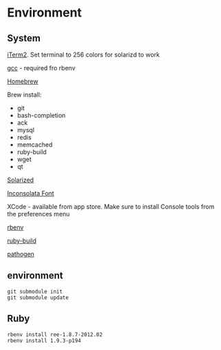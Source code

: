 # Environment

## System

[iTerm2](http://www.iterm2.com/).  Set terminal to 256 colors for solarizd to work

[gcc](http://github.com/kennethreitz/osx-gcc-installer/downloads) - required fro rbenv

[Homebrew](http://mxcl.github.com/homebrew/)

Brew install:

* git
* bash-completion
* ack
* mysql
* redis
* memcached
* ruby-build
* wget
* qt

[Solarized](http://ethanschoonover.com/solarized)

[Inconsolata Font](http://leonardo-m.livejournal.com/77079.html)

XCode - available from app store.  Make sure to install Console tools from the preferences menu

[rbenv](https://github.com/sstephenson/rbenv)
 
[ruby-build](https://github.com/sstephenson/ruby-build)

[pathogen](https://github.com/tpope/vim-pathogen)


## environment

    git submodule init
    git submodule update


## Ruby

    rbenv install ree-1.8.7-2012.02
    rbenv install 1.9.3-p194
